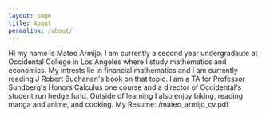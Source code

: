 ```yaml
---
layout: page
title: About
permalink: /about/
---
```


Hi my name is Mateo Armijo. I am currently a second year undergradaute at Occidental College in Los Angeles where I study mathematics and economics. My intrests lie in financial mathematics and I am currently reading J Robert Buchanan's book on that topic. I am a TA for Professor Sundberg's Honors Calculus one course and a director of Occidental's student run hedge fund. Outside of learning I also enjoy biking, reading manga and anime, and cooking.
My Resume: /mateo_armijo_cv.pdf
